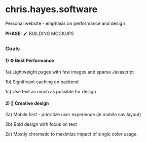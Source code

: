 # chris.hayes.software
Personal website - emphasis on performance and design

**PHASE:** 🖌️ BUILDING MOCKUPS

### Goals

#### 1) ⚙️ Best Performance

1a) Lightweight pages with few images and sparse Javascript

1b) Significant caching on backend

1c) Use text as much as possible for design


#### 2) 🎨 Creative design

2a) Mobile first - prioritize user experience (ie mobile nav layout)

2b) Bold design with focus on text

2c) Mostly chromatic to maximize impact of single color usage.
